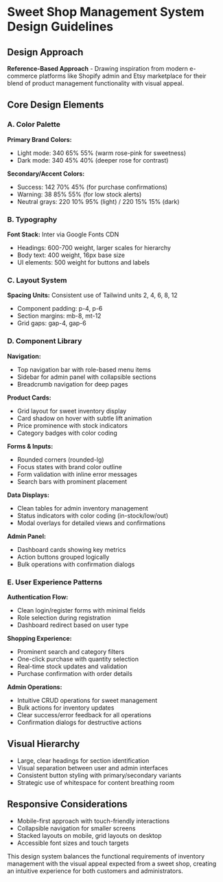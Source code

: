 # Sweet Shop Management System Design Guidelines

## Design Approach
**Reference-Based Approach** - Drawing inspiration from modern e-commerce platforms like Shopify admin and Etsy marketplace for their blend of product management functionality with visual appeal.

## Core Design Elements

### A. Color Palette
**Primary Brand Colors:**
- Light mode: 340 65% 55% (warm rose-pink for sweetness)
- Dark mode: 340 45% 40% (deeper rose for contrast)

**Secondary/Accent Colors:**
- Success: 142 70% 45% (for purchase confirmations)
- Warning: 38 85% 55% (for low stock alerts)
- Neutral grays: 220 10% 95% (light) / 220 15% 15% (dark)

### B. Typography
**Font Stack:** Inter via Google Fonts CDN
- Headings: 600-700 weight, larger scales for hierarchy
- Body text: 400 weight, 16px base size
- UI elements: 500 weight for buttons and labels

### C. Layout System
**Spacing Units:** Consistent use of Tailwind units 2, 4, 6, 8, 12
- Component padding: p-4, p-6
- Section margins: mb-8, mt-12
- Grid gaps: gap-4, gap-6

### D. Component Library

**Navigation:**
- Top navigation bar with role-based menu items
- Sidebar for admin panel with collapsible sections
- Breadcrumb navigation for deep pages

**Product Cards:**
- Grid layout for sweet inventory display
- Card shadow on hover with subtle lift animation
- Price prominence with stock indicators
- Category badges with color coding

**Forms & Inputs:**
- Rounded corners (rounded-lg)
- Focus states with brand color outline
- Form validation with inline error messages
- Search bars with prominent placement

**Data Displays:**
- Clean tables for admin inventory management
- Status indicators with color coding (in-stock/low/out)
- Modal overlays for detailed views and confirmations

**Admin Panel:**
- Dashboard cards showing key metrics
- Action buttons grouped logically
- Bulk operations with confirmation dialogs

### E. User Experience Patterns

**Authentication Flow:**
- Clean login/register forms with minimal fields
- Role selection during registration
- Dashboard redirect based on user type

**Shopping Experience:**
- Prominent search and category filters
- One-click purchase with quantity selection
- Real-time stock updates and validation
- Purchase confirmation with order details

**Admin Operations:**
- Intuitive CRUD operations for sweet management
- Bulk actions for inventory updates
- Clear success/error feedback for all operations
- Confirmation dialogs for destructive actions

## Visual Hierarchy
- Large, clear headings for section identification
- Visual separation between user and admin interfaces
- Consistent button styling with primary/secondary variants
- Strategic use of whitespace for content breathing room

## Responsive Considerations
- Mobile-first approach with touch-friendly interactions
- Collapsible navigation for smaller screens
- Stacked layouts on mobile, grid layouts on desktop
- Accessible font sizes and touch targets

This design system balances the functional requirements of inventory management with the visual appeal expected from a sweet shop, creating an intuitive experience for both customers and administrators.